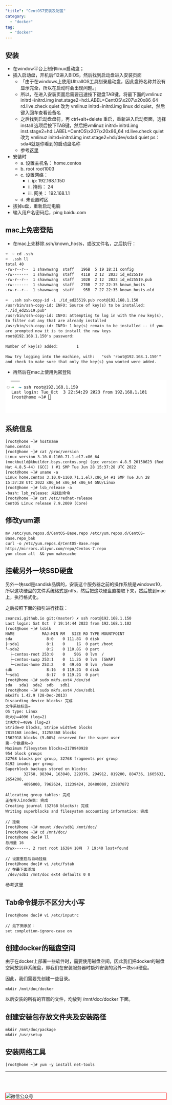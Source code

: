 ```yaml
---
"title": "CentOS7安装及配置"
category:
  - "docker"
tag:
  - "docker"
---
```


## 安装

- 在window平台上制作linux启动盘；
- 插入启动盘，开机后f12进入BIOS，然后找到启动盘进入安装页面
  - 「由于在windows上使用UltralIOS工具刻录启动盘，因此盘符名称并没有显示完全，所以在启动时会出现问题。」
  - 所以，在进入安装页面后需要迅速按下键盘TAB键，将最下面的vmlinuz initrd=initrd.img inst.stage2=hd:LABEL=CentOS\x207\x20x86_64 rd.live.check quiet 改为 vmlinuz initrd=initrd.img linux dd quiet，然后键入回车查看设备名
  - 之后找到启动盘盘符，再 ctrl+alt+delete 重启，重新进入启动页面，选择 install 选项后按下TAB键，然后把vmlinuz initrd=initrd.img inst.stage2=hd:LABEL=CentOS\x207\x20x86_64 rd.live.check quiet 改为 vmlinuz initrd=initrd.img inst.stage2=hd:/dev/sda4 quiet ps：sda4就是你看到的启动盘名称 
  - 参考[这里](https://www.cnblogs.com/wutao666/p/10700158.html)
- 安装时
  - a. 设置主机名： home.centos 
  - b. root root1003
  - c. 设置网络： 
    - ⅰ. ip: 192.168.1.150
    - ⅱ. 掩码： 24
    - ⅲ. 网关： 192.168.1.1
  - d. 未设置时区
- 拔掉u盘，重新启动电脑
- 输入用户名密码后，ping baidu.com

## mac上免密登陆

- 在mac上先移除.ssh/known_hosts，或改文件名，之后执行： 

```
➜  ~ cd .ssh 
➜  .ssh ll
total 40
-rw-r--r--  1 shawnwang  staff   196B  5 19 18:31 config
-rw-------  1 shawnwang  staff   411B  2 12  2023 id_ed25519
-rw-r--r--  1 shawnwang  staff   102B  2 12  2023 id_ed25519.pub
-rw-------  1 shawnwang  staff   270B  7 27 22:35 known_hosts
-rw-r--r--  1 shawnwang  staff    95B  7 27 22:35 known_hosts.old
  
➜  .ssh ssh-copy-id -i ./id_ed25519.pub root@192.168.1.150
/usr/bin/ssh-copy-id: INFO: Source of key(s) to be installed: "./id_ed25519.pub"
/usr/bin/ssh-copy-id: INFO: attempting to log in with the new key(s), to filter out any that are already installed
/usr/bin/ssh-copy-id: INFO: 1 key(s) remain to be installed -- if you are prompted now it is to install the new keys
root@192.168.1.150's password: 

Number of key(s) added:        1

Now try logging into the machine, with:   "ssh 'root@192.168.1.150'"
and check to make sure that only the key(s) you wanted were added.

```

- 再然后在mac上使用免密登陆

![](./images/2023-10-24-18-18-31.png)

## 系统信息

```
[root@home ~]# hostname
home.centos
[root@home ~]# cat /proc/version
Linux version 3.10.0-1160.71.1.el7.x86_64 (mockbuild@kbuilder.bsys.centos.org) (gcc version 4.8.5 20150623 (Red Hat 4.8.5-44) (GCC) ) #1 SMP Tue Jun 28 15:37:28 UTC 2022
[root@home ~]# uname -a
Linux home.centos 3.10.0-1160.71.1.el7.x86_64 #1 SMP Tue Jun 28 15:37:28 UTC 2022 x86_64 x86_64 x86_64 GNU/Linux
[root@home ~]# lsb_release -a
-bash: lsb_release: 未找到命令
[root@home ~]# cat /etc/redhat-release
CentOS Linux release 7.9.2009 (Core)

```

## 修改yum源

```
mv /etc/yum.repos.d/CentOS-Base.repo /etc/yum.repos.d/CentOS-Base.repo_bak
curl -o /etc/yum.repos.d/CentOS-Base.repo http://mirrors.aliyun.com/repo/Centos-7.repo
yum clean all  && yum makecache
```

## 挂载另外一块SSD硬盘

另外一块ssd是sandisk品牌的，安装这个服务器之前的操作系统是windows10，所以这块硬盘的文件系统格式是ntfs，然后把这块硬盘直接取下来，然后放到mac上，执行格式化。

之后按照下面的指引进行挂载：

```
zeanzai.github.io git:(master) ✗ ssh root@192.168.1.150 
Last login: Sat Oct  7 19:14:44 2023 from 192.168.1.102
[root@home ~]# lsblk
NAME            MAJ:MIN RM   SIZE RO TYPE MOUNTPOINT
sda               8:0    0 111.8G  0 disk 
├─sda1            8:1    0     1G  0 part /boot
└─sda2            8:2    0 110.8G  0 part 
  ├─centos-root 253:0    0    50G  0 lvm  /
  ├─centos-swap 253:1    0  11.2G  0 lvm  [SWAP]
  └─centos-home 253:2    0  49.6G  0 lvm  /home
sdb               8:16   0 119.2G  0 disk 
└─sdb1            8:17   0 119.2G  0 part 
[root@home ~]# sudo mkfs.ext4 /dev/sd
sda   sda1  sda2  sdb   sdb1  
[root@home ~]# sudo mkfs.ext4 /dev/sdb1
mke2fs 1.42.9 (28-Dec-2013)
Discarding device blocks: 完成                            
文件系统标签=
OS type: Linux
块大小=4096 (log=2)
分块大小=4096 (log=2)
Stride=0 blocks, Stripe width=0 blocks
7815168 inodes, 31258368 blocks
1562918 blocks (5.00%) reserved for the super user
第一个数据块=0
Maximum filesystem blocks=2178940928
954 block groups
32768 blocks per group, 32768 fragments per group
8192 inodes per group
Superblock backups stored on blocks: 
        32768, 98304, 163840, 229376, 294912, 819200, 884736, 1605632, 2654208, 
        4096000, 7962624, 11239424, 20480000, 23887872

Allocating group tables: 完成                            
正在写入inode表: 完成                            
Creating journal (32768 blocks): 完成
Writing superblocks and filesystem accounting information: 完成   

// 挂载
[root@home ~]# mount /dev/sdb1 /mnt/doc/
[root@home ~]# cd /mnt/doc/
[root@home doc]# ll
总用量 16
drwx------. 2 root root 16384 10月  7 19:40 lost+found

// 设置重启后自动挂载
[root@home doc]# vi /etc/fstab 
// 在最下面添加
 /dev/sdb1 /mnt/doc ext4 defaults 0 0
```

参考[这里](https://blog.csdn.net/clever_wr/article/details/102712478)

## Tab命令提示不区分大小写

```
[root@home doc]# vi /etc/inputrc 

// 最下面添加： 
set completion-ignore-case on
```

## 创建docker的磁盘空间

由于在docker上部署一些软件时，需要使用磁盘空间，因此我们把docker的磁盘空间放到非系统盘，即我们在安装服务器时额外安装的另外一块ssd硬盘。

因此，我们需要先创建一些目录。

```
mkdir /mnt/doc/docker
```

以后安装的所有的容器的文件，均放到 /mnt/doc/docker 下面。

## 创建安装包存放文件夹及安装路径

```
mkdir /mnt/doc/package
mkdir /usr/setup
```

## 安装网络工具

```
[root@home ~]# yum -y install net-tools
```



---
<br /><br /><br />
<img style="border:1px red solid; display:block; margin:0 auto;" :src="$withBase('/qrcode.jpg')" alt="微信公众号" />


